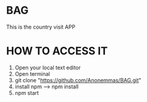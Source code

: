 # BAG

This is the country visit APP

# HOW TO ACCESS IT

1. Open your local text editor
2. Open terminal
3. git clone "https://github.com/Anonemmas/BAG.git"
4. install npm --> npm install
5. npm start

